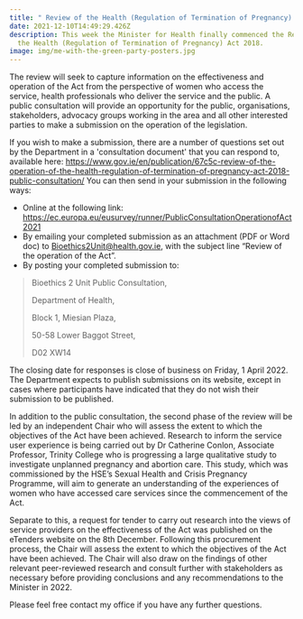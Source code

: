 ```yaml
---
title: " Review of the Health (Regulation of Termination of Pregnancy) Act 2018"
date: 2021-12-10T14:49:29.426Z
description: This week the Minister for Health finally commenced the Review of
  the Health (Regulation of Termination of Pregnancy) Act 2018.
image: img/me-with-the-green-party-posters.jpg
---
```

The review will seek to capture information on the effectiveness and operation of the Act from the perspective of women who access the service, health professionals who deliver the service and the public. A public consultation will provide an opportunity for the public, organisations, stakeholders, advocacy groups working in the area and all other interested parties to make a submission on the operation of the legislation.

If you wish to make a submission, there are a number of questions set out by the Department in a 'consultation document' that you can respond to, available here: <https://www.gov.ie/en/publication/67c5c-review-of-the-operation-of-the-health-regulation-of-termination-of-pregnancy-act-2018-public-consultation/> You can then send in your submission in the following ways:

* Online at the following link: <https://ec.europa.eu/eusurvey/runner/PublicConsultationOperationofAct2021>
* By emailing your completed submission as an attachment (PDF or Word doc) to Bioethics2Unit@health.gov.ie, with the subject line “Review of the operation of the Act”.
* By posting your completed submission to:

> Bioethics 2 Unit Public Consultation,
>
> Department of Health,
>
> Block 1, Miesian Plaza,
>
> 50-58 Lower Baggot Street,
>
> D02 XW14

The closing date for responses is close of business on Friday, 1 April 2022. The Department expects to publish submissions on its website, except in cases where participants have indicated that they do not wish their submission to be published.

In addition to the public consultation, the second phase of the review will be led by an independent Chair who will assess the extent to which the objectives of the Act have been achieved. Research to inform the service user experience is being carried out by Dr Catherine Conlon, Associate Professor, Trinity College who is progressing a large qualitative study to investigate unplanned pregnancy and abortion care. This study, which was commissioned by the HSE’s Sexual Health and Crisis Pregnancy Programme, will aim to generate an understanding of the experiences of women who have accessed care services since the commencement of the Act.

Separate to this, a request for tender to carry out research into the views of service providers on the effectiveness of the Act was published on the eTenders website on the 8th December. Following this procurement process, the Chair will assess the extent to which the objectives of the Act have been achieved. The Chair will also draw on the findings of other relevant peer-reviewed research and consult further with stakeholders as necessary before providing conclusions and any recommendations to the Minister in 2022.

Please feel free contact my office if you have any further questions.
